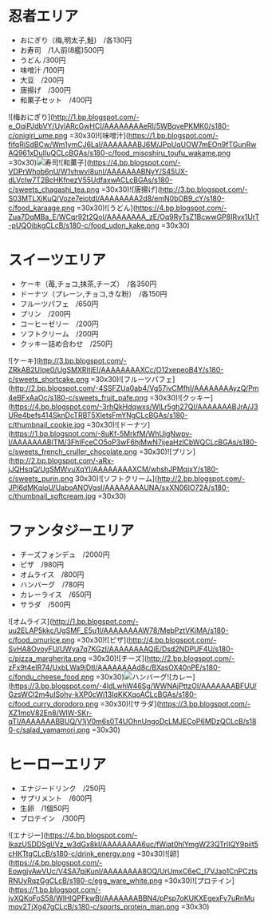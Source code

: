 # 忍者エリア
* おにぎり（梅,明太子,鮭)　/各130円
* お寿司　/1人前(8艦)500円
* うどん /300円
* 味噌汁 /100円
* 大豆　/200円
* 唐揚げ　/300円
* 和菓子セット　/400円

![梅おにぎり](http://1.bp.blogspot.com/-e_OqiPJdbVY/UylARcGwHCI/AAAAAAAAeRI/5WBqvePKMK0/s180-c/onigiri_ume.png =30x30)![味噌汁](https://1.bp.blogspot.com/-fifqRiSdBCw/Wm1ymCJ6LaI/AAAAAAABJ6M/JPpUqUOW7mEOn9fTGunRwAQ961xDuIIuQCLcBGAs/s180-c/food_misoshiru_toufu_wakame.png =30x30)![寿司](http://2.bp.blogspot.com/-RB1mDuQvGkI/USyJ0W9QfKI/AAAAAAAAObc/Idip0N8CFUw/s180-c/nigirizushi_moriawase.png　=30x30)![和菓子](https://4.bp.blogspot.com/-VDPrWhob6nU/W1vhwvI8unI/AAAAAAABNyY/S45UX-dLVcIw7T2BcHKfnezV55UdfaxwACLcBGAs/s180-c/sweets_chagashi_tea.png =30x30)![唐揚げ](http://3.bp.blogspot.com/-S03MTLXiKuQ/Voze7eiotdI/AAAAAAAA2d8/emN0bOB9_cY/s180-c/food_karaage.png =30x30)![うどん](https://4.bp.blogspot.com/-Zua7DqMBa_E/WCqr92t2QoI/AAAAAAAA_zE/Oq9RyTsZ1BcwwGP8IRvx1UrT-pUQOibkgCLcB/s180-c/food_udon_kake.png =30x30)

# スイーツエリア
* ケーキ（苺,チョコ,抹茶,チーズ）　/各350円
* ドーナツ（プレーン,チョコ,きな粉）　/各150円
* フルーツパフェ　/650円
* プリン　/200円
* コーヒーゼリー　/200円
* ソフトクリーム　/200円
* クッキー詰め合わせ　/250円

![ケーキ](http://3.bp.blogspot.com/-ZRkAB2UIqe0/UgSMXRltjEI/AAAAAAAAXCc/O12xepeoB4Y/s180-c/sweets_shortcake.png =30x30)![フルーツパフェ](http://2.bp.blogspot.com/-4SSFZUa0ab4/Vg57ivCMfhI/AAAAAAAAyzQ/Pm4eBFxAaOc/s180-c/sweets_fruit_pafe.png =30x30)![クッキー](https://4.bp.blogspot.com/-3rhQkHdqwxs/WlLr5gh27QI/AAAAAAABJrA/J3URe4befs414SknDcTRBT5XletsFmYNgCLcBGAs/s180-c/thumbnail_cookie.jpg =30x30)![ドーナツ](https://1.bp.blogspot.com/-8uKf-5MrkfM/WhUigNwpv-I/AAAAAAABITM/3FhIFceCO5oP3wF6hjMwN7ijeaHzlCbWQCLcBGAs/s180-c/sweets_french_cruller_chocolate.png =30x30)![プリン](http://2.bp.blogspot.com/-aRx-jJQHsqQ/UgSMWvuXqYI/AAAAAAAAXCM/whshJPMqjxY/s180-c/sweets_purin.png 30x30)![ソフトクリーム](http://2.bp.blogspot.com/-JPI6dMKqipU/UaboANOVqsI/AAAAAAAAUNA/sxXN06IO72A/s180-c/thumbnail_softcream.jpg =30x30)

# ファンタジーエリア
* チーズフォンデュ　/2000円
* ピザ　/980円
* オムライス　/800円
* ハンバーグ　/780円
* カレーライス　/650円
* サラダ　/500円

![オムライス](http://1.bp.blogspot.com/-uu2ELAP5kkc/UgSMF_E5u1I/AAAAAAAAW78/MebPztVKjMA/s180-c/food_omurice.png =30x30)![ピザ](http://4.bp.blogspot.com/-SvHA8OvoyFU/UWya7q7KGzI/AAAAAAAAQiE/Dsd2NDPUF4U/s180-c/pizza_margherita.png =30x30)![チーズ](http://2.bp.blogspot.com/-zFx9t4eIR74/UxbLWa9jDtI/AAAAAAAAd8c/BXasOX40nPE/s180-c/fondu_cheese_food.png =30x30)![ハンバーグ](http://1.bp.blogspot.com/-Hli6afTS54w/UgSMCMQNnNI/AAAAAAAAW6c/FXu-zvewMWY/s180-c/food_hamburg.png　=30x30)![カレー](https://3.bp.blogspot.com/-4IdLwhW46Sg/WWNAjPttzOI/AAAAAAABFUU/GzsWCl2m4uISohy-kXP0cWj13IqKKXqoACLcBGAs/s180-c/food_curry_dorodoro.png =30x30)![サラダ](https://3.bp.blogspot.com/-XZ1moV82En8/WIW-SKr-qTI/AAAAAAABBUQ/V1jV0m6s0T4UOhnUngoDcLMJECoP6MDzQCLcB/s180-c/salad_yamamori.png =30x30)

# ヒーローエリア
* エナジードリンク　/250円
* サプリメント　/600円
* 生卵　/1個50円
* プロテイン　/300円

![エナジー](https://4.bp.blogspot.com/-IkazUSDDSgI/Vz_w3dGx8kI/AAAAAAAA6uc/fWiat0hlYmgW23QTrIIQY9piit5cHKTtgCLcB/s180-c/drink_energy.png =30x30)![卵](https://4.bp.blogspot.com/-EowgjvAwVUc/V4SA7piKunI/AAAAAAAA8OQ/UrUmxC6eC_I7VJap1CnPCztsRNUyRqzGgCLcB/s180-c/egg_ware_white.png =30x30)![プロテイン](https://1.bp.blogspot.com/-jvXQKoFoS58/WIHlQPFkwBI/AAAAAAABBN4/pPsp7oKUKXEgexFy7uRnMumqv2TjXg47gCLcB/s180-c/sports_protein_man.png =30x30)
